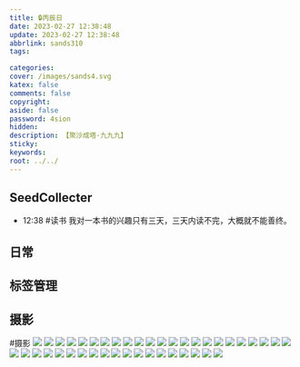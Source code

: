 ```yaml
---
title: 🔒丙辰日
date: 2023-02-27 12:38:48
update: 2023-02-27 12:38:48
abbrlink: sands310
tags:

categories:
cover: /images/sands4.svg
katex: false
comments: false
copyright:
aside: false
password: 4sion
hidden:
description: 【聚沙成塔·九九九】 
sticky: 
keywords:
root: ../../
---
```


## SeedCollecter
- 12:38 #读书 我对一本书的兴趣只有三天，三天内读不完，大概就不能善终。

## 日常
## 标签管理



## 摄影
#摄影 
<img src="https://img.500px.me/photo/dff7efb584b12a50d685e413b053d3302/22f7d948c5a7496c850b668224d81d5e.jpg!p3"  referrerPolicy="no-referrer" />
<img src="https://img.500px.me/photo/dff7efb584b12a50d685e413b053d3302/3dbb7c991b43424885e931c3642974b9.jpg!p3"  referrerPolicy="no-referrer" />
<img src="https://img.500px.me/photo/dff7efb584b12a50d685e413b053d3302/582e4e69ac0842149678801958a7cd37.jpg!p3"  referrerPolicy="no-referrer" />
<img src="https://img.500px.me/photo/dff7efb584b12a50d685e413b053d3302/9307bf1c4dab4f719332dfdb44e7362f.jpg!p3"  referrerPolicy="no-referrer" />
<img src="https://img.500px.me/photo/dff7efb584b12a50d685e413b053d3302/98fc29aa93134de4b176e039bfec30dc.jpg!p3"  referrerPolicy="no-referrer" />
<img src="https://img.500px.me/photo/dff7efb584b12a50d685e413b053d3302/339f615e997943d2b8979556e1909098.jpg!p3"  referrerPolicy="no-referrer" />
<img src="https://img.500px.me/photo/dff7efb584b12a50d685e413b053d3302/1a6ac01917d440a187a4ece0e6651925.jpg!p3"  referrerPolicy="no-referrer" />
<img src="https://img.500px.me/photo/dff7efb584b12a50d685e413b053d3302/ce38af963e9b47c6879bc7377b57e243.jpg!p3"  referrerPolicy="no-referrer" />
<img src="https://img.500px.me/photo/dff7efb584b12a50d685e413b053d3302/6e211d6a6162492da41d0e394bcbc77e.jpg!p3"  referrerPolicy="no-referrer" />
<img src="https://img.500px.me/photo/dff7efb584b12a50d685e413b053d3302/943bc2364b7d4f69924ec6d8e85f22e9.jpg!p3"  referrerPolicy="no-referrer" />
<img src="https://img.500px.me/photo/dff7efb584b12a50d685e413b053d3302/7678a9e61efe4f5385f15a5063d73644.jpg!p3"  referrerPolicy="no-referrer" />
<img src="https://img.500px.me/photo/dff7efb584b12a50d685e413b053d3302/4995faffb0b7431b813c90dd102ac428.jpg!p3"  referrerPolicy="no-referrer" />
<img src="https://img.500px.me/photo/dff7efb584b12a50d685e413b053d3302/66e3d0827f0943a1b5fbbf71774820d8.jpg!p3"  referrerPolicy="no-referrer" />
<img src="https://img.500px.me/photo/dff7efb584b12a50d685e413b053d3302/79499a757f394279a72bb6dc60ef93a1.jpg!p3"  referrerPolicy="no-referrer" />
<img src="https://img.500px.me/photo/dff7efb584b12a50d685e413b053d3302/6ade8da8e0ed4987840292ace0f53d23.jpg!p3"  referrerPolicy="no-referrer" />
<img src="https://img.500px.me/photo/dff7efb584b12a50d685e413b053d3302/19961c9312ac48159d54532e07ed7342.jpg!p3"  referrerPolicy="no-referrer" />
<img src="https://img.500px.me/photo/dff7efb584b12a50d685e413b053d3302/abde53e1a4d34ce8aebd13e69d38aa76.jpg!p3"  referrerPolicy="no-referrer" />
<img src="https://img.500px.me/photo/dff7efb584b12a50d685e413b053d3302/218aac2ae37945f6aec77e9a1d78c2e4.jpg!p3"  referrerPolicy="no-referrer" />
<img src="https://img.500px.me/photo/dff7efb584b12a50d685e413b053d3302/0d322e6c6bba436086d0cc991c006517.jpg!p3"  referrerPolicy="no-referrer" />
<img src="https://img.500px.me/photo/dff7efb584b12a50d685e413b053d3302/5ec5f7b240c142d89911c84b73a8c042.jpg!p3"  referrerPolicy="no-referrer" />
<img src="https://img.500px.me/photo/dff7efb584b12a50d685e413b053d3302/d501ec13286b4091b611fc3c2579082d.jpg!p3"  referrerPolicy="no-referrer" />
<img src="https://img.500px.me/photo/dff7efb584b12a50d685e413b053d3302/3e3ce6fd550b442fb4522664d9706ac5.jpg!p3"  referrerPolicy="no-referrer" />
<img src="https://img.500px.me/photo/dff7efb584b12a50d685e413b053d3302/4e5c77e957234ffdb31407ddf77b8f63.jpg!p3"  referrerPolicy="no-referrer" />
<img src="https://img.500px.me/photo/dff7efb584b12a50d685e413b053d3302/9afce6f45dd4493695142abddf7bbe98.jpg!p3"  referrerPolicy="no-referrer" />
<img src="https://img.500px.me/photo/dff7efb584b12a50d685e413b053d3302/1a13091312cc421da1117c75167b8cf5.jpg!p3"  referrerPolicy="no-referrer" />
<img src="https://img.500px.me/photo/dff7efb584b12a50d685e413b053d3302/51ffc140e3d5407cba3d9eabebe4aca3.jpg!p3"  referrerPolicy="no-referrer" />
<img src="https://img.500px.me/photo/dff7efb584b12a50d685e413b053d3302/5171a4eeab92470989e66faaa0c9ef67.jpg!p3"  referrerPolicy="no-referrer" />
<img src="https://img.500px.me/photo/dff7efb584b12a50d685e413b053d3302/6c77c24f3e5b4bde95d8a2572aa5d15c.jpg!p3"  referrerPolicy="no-referrer" />
<img src="https://img.500px.me/photo/dff7efb584b12a50d685e413b053d3302/f4078fbf898c4b1cae69b45d7049acea.jpg!p3"  referrerPolicy="no-referrer" />
<img src="https://img.500px.me/photo/dff7efb584b12a50d685e413b053d3302/5585aa8959c042aaa31dc205f5b9161e.jpg!p3"  referrerPolicy="no-referrer" />
<img src="https://img.500px.me/photo/dff7efb584b12a50d685e413b053d3302/f8045b8432384bac9d4439fa52e42346.jpg!p3"  referrerPolicy="no-referrer" />
<img src="https://img.500px.me/photo/dff7efb584b12a50d685e413b053d3302/7ff2cb36d8064cf585b8fcc1c4a5d322.jpg!p3"  referrerPolicy="no-referrer" />
<img src="https://img.500px.me/photo/dff7efb584b12a50d685e413b053d3302/9d6328feda254dbabf825803da34b1c6.jpg!p3"  referrerPolicy="no-referrer" />
<img src="https://img.500px.me/photo/dff7efb584b12a50d685e413b053d3302/7fbb6f1e415e4c368f057338632c5e95.jpg!p3"  referrerPolicy="no-referrer" />
<img src="https://img.500px.me/photo/dff7efb584b12a50d685e413b053d3302/4c2e6378200449cda566f38425d814d9.jpg!p3"  referrerPolicy="no-referrer" />
<img src="https://img.500px.me/photo/dff7efb584b12a50d685e413b053d3302/896e6f5879504e7d9bf8fd1a02475036.jpg!p3"  referrerPolicy="no-referrer" />
<img src="https://img.500px.me/photo/dff7efb584b12a50d685e413b053d3302/629879f7fc424a99a555c463d324ffb0.jpg!p3"  referrerPolicy="no-referrer" />
<img src="https://img.500px.me/photo/dff7efb584b12a50d685e413b053d3302/a7865ca1d59c44b896cb17e5bb594a66.jpg!p3"  referrerPolicy="no-referrer" />
<img src="https://img.500px.me/photo/dff7efb584b12a50d685e413b053d3302/5462608961be468d8aa5c28b71f8aa3f.jpg!p3"  referrerPolicy="no-referrer" />
<img src="https://img.500px.me/photo/dff7efb584b12a50d685e413b053d3302/d72a7e0897944732a6b5f6e777c2c5fa.jpg!p3"  referrerPolicy="no-referrer" />
<img src="https://img.500px.me/photo/dff7efb584b12a50d685e413b053d3302/fb7c4c39ff3e496baa5a65d2041aaecc.jpg!p3"  referrerPolicy="no-referrer" />
<img src="https://img.500px.me/photo/dff7efb584b12a50d685e413b053d3302/22f7d948c5a7496c850b668224d81d5e.jpg!p5"  referrerPolicy="no-referrer" />